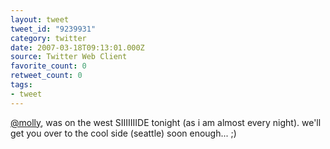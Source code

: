 ```yaml
---
layout: tweet
tweet_id: "9239931"
category: twitter
date: 2007-03-18T09:13:01.000Z
source: Twitter Web Client
favorite_count: 0
retweet_count: 0
tags:
- tweet
---
```


[@molly](https://twitter.com/@molly), was on the west SIIIIIIIDE tonight (as i am almost every night). we'll get you over to the cool side (seattle) soon enough... ;)
